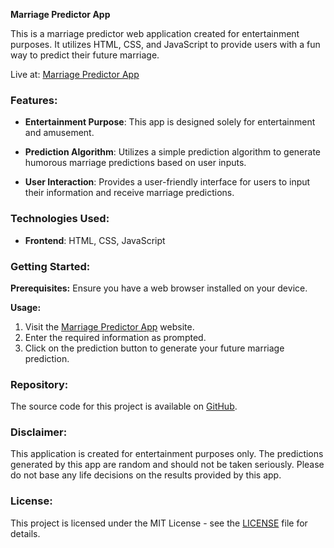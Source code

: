 **Marriage Predictor App**

This is a marriage predictor web application created for entertainment purposes. It utilizes HTML, CSS, and JavaScript to provide users with a fun way to predict their future marriage.

Live at: [Marriage Predictor App](https://love-marriage-predictor.vercel.app/)

### Features:

- **Entertainment Purpose**: This app is designed solely for entertainment and amusement.
  
- **Prediction Algorithm**: Utilizes a simple prediction algorithm to generate humorous marriage predictions based on user inputs.
  
- **User Interaction**: Provides a user-friendly interface for users to input their information and receive marriage predictions.

### Technologies Used:

- **Frontend**: HTML, CSS, JavaScript

### Getting Started:

**Prerequisites:**
Ensure you have a web browser installed on your device.

**Usage:**
1. Visit the [Marriage Predictor App](https://love-marriage-predictor.vercel.app/) website.
2. Enter the required information as prompted.
3. Click on the prediction button to generate your future marriage prediction.

### Repository:

The source code for this project is available on [GitHub](https://github.com/ashishmisal23/Marriage-Predictor).

### Disclaimer:

This application is created for entertainment purposes only. The predictions generated by this app are random and should not be taken seriously. Please do not base any life decisions on the results provided by this app.

### License:

This project is licensed under the MIT License - see the [LICENSE](https://github.com/ashishmisal23/Marriage-Predictor/blob/main/LICENSE) file for details.

